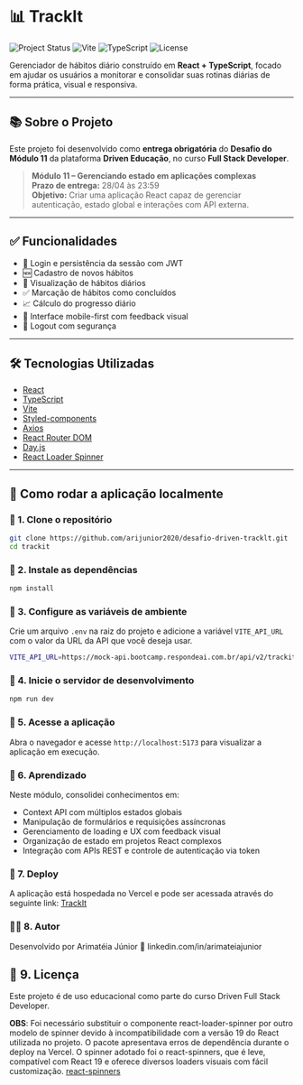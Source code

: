 # 📊 TrackIt

![Project Status](https://img.shields.io/badge/status-em%20desenvolvimento-blue)
![Vite](https://img.shields.io/badge/Vite-%23646CFF?style=flat&logo=vite&logoColor=white)
![TypeScript](https://img.shields.io/badge/TypeScript-%23007ACC?style=flat&logo=typescript&logoColor=white)
![License](https://img.shields.io/badge/license-MIT-green)

Gerenciador de hábitos diário construído em **React + TypeScript**, focado em ajudar os usuários a monitorar e consolidar suas rotinas diárias de forma prática, visual e responsiva.

---

## 📚 Sobre o Projeto

Este projeto foi desenvolvido como **entrega obrigatória** do **Desafio do Módulo 11** da plataforma **Driven Educação**, no curso **Full Stack Developer**.

> **Módulo 11 – Gerenciando estado em aplicações complexas**  
> **Prazo de entrega:** 28/04 às 23:59  
> **Objetivo:** Criar uma aplicação React capaz de gerenciar autenticação, estado global e interações com API externa.

---

## ✅ Funcionalidades

- 🔐 Login e persistência da sessão com JWT
- 🆕 Cadastro de novos hábitos
- 📆 Visualização de hábitos diários
- ✅ Marcação de hábitos como concluídos
- 📈 Cálculo do progresso diário
- 🎯 Interface mobile-first com feedback visual
- 🚪 Logout com segurança

---

## 🛠️ Tecnologias Utilizadas

- [React](https://reactjs.org/)
- [TypeScript](https://www.typescriptlang.org/)
- [Vite](https://vitejs.dev/)
- [Styled-components](https://styled-components.com/)
- [Axios](https://axios-http.com/)
- [React Router DOM](https://reactrouter.com/)
- [Day.js](https://day.js.org/)
- [React Loader Spinner](https://mhnpd.github.io/react-loader-spinner/)

---

## 🚀 Como rodar a aplicação localmente

### 🔧 1. Clone o repositório

```bash
git clone https://github.com/arijunior2020/desafio-driven-tracklt.git
cd trackit
```

### 🔧 2. Instale as dependências

```bash
npm install
```

### 🔧 3. Configure as variáveis de ambiente

Crie um arquivo `.env` na raiz do projeto e adicione a variável `VITE_API_URL` com o valor da URL da API que você deseja usar.

```bash
VITE_API_URL=https://mock-api.bootcamp.respondeai.com.br/api/v2/trackit
```

### 🔧 4. Inicie o servidor de desenvolvimento

```bash
npm run dev
```

### 🔧 5. Acesse a aplicação

Abra o navegador e acesse `http://localhost:5173` para visualizar a aplicação em execução.

### 🧠 6. Aprendizado

Neste módulo, consolidei conhecimentos em:

- Context API com múltiplos estados globais
- Manipulação de formulários e requisições assíncronas
- Gerenciamento de loading e UX com feedback visual
- Organização de estado em projetos React complexos
- Integração com APIs REST e controle de autenticação via token

### 🚀 7. Deploy

A aplicação está hospedada no Vercel e pode ser acessada através do seguinte link:
[TrackIt](https://desafio-driven-tracklt.vercel.app/)

### 👨‍💻 8. Autor

Desenvolvido por Arimatéia Júnior
🔗 linkedin.com/in/arimateiajunior

## 📝 9. Licença

Este projeto é de uso educacional como parte do curso Driven Full Stack Developer.

**OBS**: Foi necessário substituir o componente react-loader-spinner por outro modelo de spinner devido à incompatibilidade com a versão 19 do React utilizada no projeto. O pacote apresentava erros de dependência durante o deploy na Vercel. O spinner adotado foi o react-spinners, que é leve, compatível com React 19 e oferece diversos loaders visuais com fácil customização. [react-spinners](https://www.npmjs.com/package/react-spinners)
